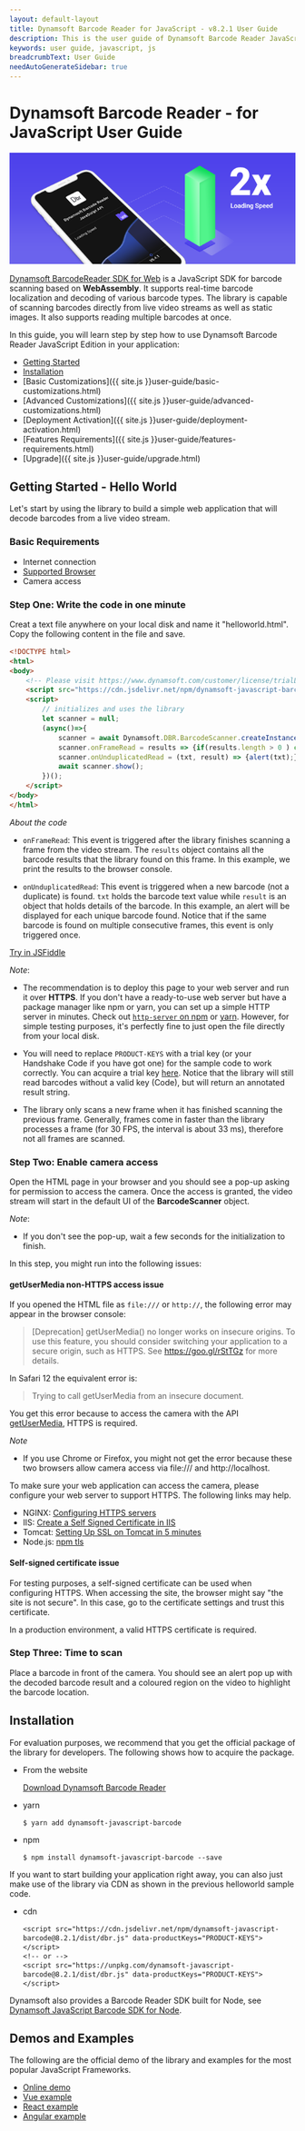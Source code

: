 ```yaml
---
layout: default-layout
title: Dynamsoft Barcode Reader for JavaScript - v8.2.1 User Guide
description: This is the user guide of Dynamsoft Barcode Reader JavaScript SDK.
keywords: user guide, javascript, js
breadcrumbText: User Guide
needAutoGenerateSidebar: true
---
```


# Dynamsoft Barcode Reader - for JavaScript User Guide

![Dynamsoft JavaScript Barcode SDK](assets/dbr-js-sdk.png)  

[Dynamsoft BarcodeReader SDK for Web](https://www.dynamsoft.com/Products/barcode-recognition-javascript.aspx) is a JavaScript SDK for barcode scanning based on **WebAssembly**. It supports real-time barcode localization and decoding of various barcode types. The library is capable of scanning barcodes directly from live video streams as well as static images. It also supports reading multiple barcodes at once.  

In this guide, you will learn step by step how to use Dynamsoft Barcode Reader JavaScript Edition in your application:

- [Getting Started](#getting-started---hello-world)
- [Installation](#installation)
- [Basic Customizations]({{ site.js }}user-guide/basic-customizations.html)
- [Advanced Customizations]({{ site.js }}user-guide/advanced-customizations.html)
- [Deployment Activation]({{ site.js }}user-guide/deployment-activation.html)
- [Features Requirements]({{ site.js }}user-guide/features-requirements.html)
- [Upgrade]({{ site.js }}user-guide/upgrade.html)


## Getting Started - Hello World  

Let's start by using the library to build a simple web application that will decode barcodes from a live video stream.  

### Basic Requirements

- Internet connection  
- [Supported Browser]({{site.js}}user-guide/features-requirements.html#system-requirements)
- Camera access  

### Step One: Write the code in one minute  

Creat a text file anywhere on your local disk and name it "helloworld.html". Copy the following content in the file and save. 

```html
<!DOCTYPE html>
<html>
<body>
    <!-- Please visit https://www.dynamsoft.com/customer/license/trialLicense?utm_source=guide&product=dbr&package=js to get a trial license. -->
    <script src="https://cdn.jsdelivr.net/npm/dynamsoft-javascript-barcode@8.2.1/dist/dbr.js" data-productKeys="PRODUCT-KEYS"></script>
    <script>
        // initializes and uses the library
        let scanner = null;
        (async()=>{
            scanner = await Dynamsoft.DBR.BarcodeScanner.createInstance();
            scanner.onFrameRead = results => {if(results.length > 0 ) console.log(results);};
            scanner.onUnduplicatedRead = (txt, result) => {alert(txt);};
            await scanner.show();
        })();
    </script>
</body>
</html>
```

*About the code*

- `onFrameRead`: This event is triggered after the library finishes scanning a frame from the video stream. The `results` object contains all the barcode results that the library found on this frame. In this example, we print the results to the browser console.

- `onUnduplicatedRead`: This event is triggered when a new barcode (not a duplicate) is found. `txt` holds the barcode text value while `result` is an object that holds details of the barcode. In this example, an alert will be displayed for each unique barcode found. Notice that if the same barcode is found on multiple consecutive frames, this event is only triggered once.


[Try in JSFiddle](https://jsfiddle.net/DynamsoftTeam/pL4e7yrd/)

*Note*:

- The recommendation is to deploy this page to your web server and run it over **HTTPS**. If you don't have a ready-to-use web server but have a package manager like npm or yarn, you can set up a simple HTTP server in minutes. Check out [`http-server` on npm](https://www.npmjs.com/package/http-server) or [yarn](https://yarnpkg.com/package/http-server). However, for simple testing purposes, it's perfectly fine to just open the file directly from your local disk.

- You will need to replace `PRODUCT-KEYS` with a trial key (or your Handshake Code if you have got one) for the sample code to work correctly. You can acquire a trial key [here](https://www.dynamsoft.com/customer/license/trialLicense?utm_source=guide&product=dbr&package=js). Notice that the library will still read barcodes without a valid key (Code), but will return an annotated result string.

- The library only scans a new frame when it has finished scanning the previous frame. Generally, frames come in faster than the library processes a frame (for 30 FPS, the interval is about 33 ms), therefore not all frames are scanned.

### Step Two: Enable camera access

Open the HTML page in your browser and you should see a pop-up asking for permission to access the camera. Once the access is granted, the video stream will start in the default UI of the **BarcodeScanner** object.  

*Note*: 

- If you don't see the pop-up, wait a few seconds for the initialization to finish.   

In this step, you might run into the following issues:

#### getUserMedia non-HTTPS access issue

If you opened the HTML file as `file:///` or `http://`, the following error may appear in the browser console:

> [Deprecation] getUserMedia() no longer works on insecure origins. To use this feature, you should consider switching your application to a secure origin, such as HTTPS. See https://goo.gl/rStTGz for more details.

In Safari 12 the equivalent error is:

> Trying to call getUserMedia from an insecure document.

You get this error because to access the camera with the API [getUserMedia](https://developer.mozilla.org/en-US/docs/Web/API/MediaDevices/getUserMedia), HTTPS is required.

*Note*

- If you use Chrome or Firefox, you might not get the error because these two browsers allow camera access via file:/// and http://localhost.

To make sure your web application can access the camera, please configure your web server to support HTTPS. The following links may help.

- NGINX: [Configuring HTTPS servers](https://nginx.org/en/docs/http/configuring_https_servers.html)
- IIS: [Create a Self Signed Certificate in IIS](https://aboutssl.org/how-to-create-a-self-signed-certificate-in-iis/)
- Tomcat: [Setting Up SSL on Tomcat in 5 minutes](https://dzone.com/articles/setting-ssl-tomcat-5-minutes)
- Node.js: [npm tls](https://nodejs.org/docs/v0.4.1/api/tls.html)

#### Self-signed certificate issue

For testing purposes, a self-signed certificate can be used when configuring HTTPS. When accessing the site, the browser might say "the site is not secure". In this case, go to the certificate settings and trust this certificate.

In a production environment, a valid HTTPS certificate is required.

### Step Three: Time to scan

Place a barcode in front of the camera. You should see an alert pop up with the decoded barcode result and a coloured region on the video to highlight the barcode location. 

## Installation

For evaluation purposes, we recommend that you get the official package of the library for developers. The following shows how to acquire the package.

* From the website

  [Download Dynamsoft Barcode Reader](https://www.dynamsoft.com/barcode-reader/downloads/)

* yarn

  ```
  $ yarn add dynamsoft-javascript-barcode
  ```

* npm

  ```
  $ npm install dynamsoft-javascript-barcode --save
  ```

If you want to start building your application right away, you can also just make use of the library via CDN as shown in the previous helloworld sample code.

* cdn

  ```
  <script src="https://cdn.jsdelivr.net/npm/dynamsoft-javascript-barcode@8.2.1/dist/dbr.js" data-productKeys="PRODUCT-KEYS"></script>
  <!-- or -->
  <script src="https://unpkg.com/dynamsoft-javascript-barcode@8.2.1/dist/dbr.js" data-productKeys="PRODUCT-KEYS"></script>
  ```

Dynamsoft also provides a Barcode Reader SDK built for Node, see [Dynamsoft JavaScript Barcode SDK for Node](https://github.com/dynamsoft-dbr/node-javascript-barcode).

## Demos and Examples

The following are the official demo of the library and examples for the most popular JavaScript Frameworks.

- [Online demo](https://demo.dynamsoft.com/barcode-reader-js/)
- [Vue example](https://github.com/Dynamsoft/javascript-barcode/tree/master/example/web/vue)    
- [React example](https://github.com/Dynamsoft/javascript-barcode/tree/master/example/web/react)     
- [Angular example](https://github.com/Dynamsoft/javascript-barcode/tree/master/example/web/angular)  


